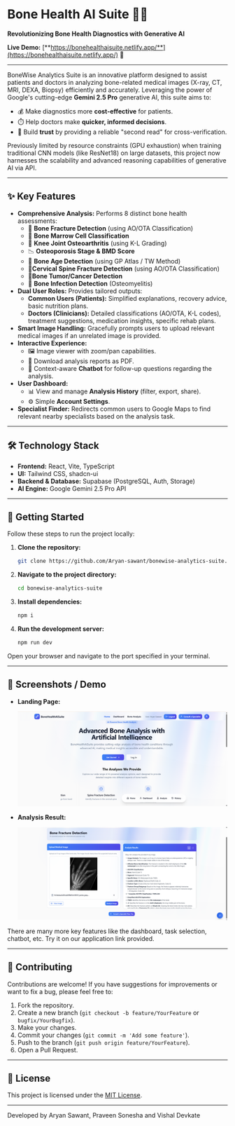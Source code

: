 # Bone Health AI Suite 🦴✨

**Revolutionizing Bone Health Diagnostics with Generative AI**

**Live Demo:** [**https://bonehealthaisuite.netlify.app/**](https://bonehealthaisuite.netlify.app/) 🚀

---

BoneWise Analytics Suite is an innovative platform designed to assist patients and doctors in analyzing bone-related medical images (X-ray, CT, MRI, DEXA, Biopsy) efficiently and accurately. Leveraging the power of Google's cutting-edge **Gemini 2.5 Pro** generative AI, this suite aims to:

*   💰 Make diagnostics more **cost-effective** for patients.
*   ⏱️ Help doctors make **quicker, informed decisions**.
*   🤝 Build **trust** by providing a reliable "second read" for cross-verification.

Previously limited by resource constraints (GPU exhaustion) when training traditional CNN models (like ResNet18) on large datasets, this project now harnesses the scalability and advanced reasoning capabilities of generative AI via API.

---

## ✨ Key Features

*   **Comprehensive Analysis:** Performs 8 distinct bone health assessments:
    *   🦴 **Bone Fracture Detection** (using AO/OTA Classification)
    *   🔬 **Bone Marrow Cell Classification**
    *   🦵 **Knee Joint Osteoarthritis** (using K-L Grading)
    *   📉 **Osteoporosis Stage & BMD Score**
    *   👶 **Bone Age Detection** (using GP Atlas / TW Method)
    *   🦴**Cervical Spine Fracture Detection** (using AO/OTA Classification)
    *   🦴**Bone Tumor/Cancer Detection**
    *   🦠 **Bone Infection Detection** (Osteomyelitis)
*   **Dual User Roles:** Provides tailored outputs:
    *   **Common Users (Patients):** Simplified explanations, recovery advice, basic nutrition plans.
    *   **Doctors (Clinicians):** Detailed classifications (AO/OTA, K-L codes), treatment suggestions, medication insights, specific rehab plans.
*   **Smart Image Handling:** Gracefully prompts users to upload relevant medical images if an unrelated image is provided.
*   **Interactive Experience:**
    *   🖼️ Image viewer with zoom/pan capabilities.
    *   📄 Download analysis reports as PDF.
    *   🤖 Context-aware **Chatbot** for follow-up questions regarding the analysis.
*   **User Dashboard:**
    *   📊 View and manage **Analysis History** (filter, export, share).
    *   ⚙️ Simple **Account Settings**.
*   **Specialist Finder:** Redirects common users to Google Maps to find relevant nearby specialists based on the analysis task.

---

## 🛠️ Technology Stack

*   **Frontend:** React, Vite, TypeScript
*   **UI:** Tailwind CSS, shadcn-ui
*   **Backend & Database:** Supabase (PostgreSQL, Auth, Storage)
*   **AI Engine:** Google Gemini 2.5 Pro API

---

## 🚀 Getting Started

Follow these steps to run the project locally:

1.  **Clone the repository:**
    ```bash
    git clone https://github.com/Aryan-sawant/bonewise-analytics-suite.git
    ```
2.  **Navigate to the project directory:**
    ```bash
    cd bonewise-analytics-suite
    ```
3.  **Install dependencies:**
    ```bash
    npm i
    ```
4.  **Run the development server:**
    ```bash
    npm run dev
    ```

Open your browser and navigate to the port specified in your terminal.

---

## 📸 Screenshots / Demo

*   **Landing Page:**

    ![Landing Page Screenshot](https://github.com/Aryan-sawant/bonewise-analytics-suite/blob/main/Landing%20Page.png?raw=true)

*   **Analysis Result:**
  
    ![Analysis Result Placeholder](https://github.com/Aryan-sawant/bonewise-analytics-suite/blob/main/Analysis%20Page.png?raw=true)

There are many more key features like the dashboard, task selection, chatbot, etc. Try it on our application link provided. 

---

## 🤝 Contributing

Contributions are welcome! If you have suggestions for improvements or want to fix a bug, please feel free to:

1.  Fork the repository.
2.  Create a new branch (`git checkout -b feature/YourFeature` or `bugfix/YourBugfix`).
3.  Make your changes.
4.  Commit your changes (`git commit -m 'Add some feature'`).
5.  Push to the branch (`git push origin feature/YourFeature`).
6.  Open a Pull Request.

---

## 📄 License

This project is licensed under the [MIT License](LICENSE). <!-- Make sure you have a LICENSE file -->

---

Developed by Aryan Sawant, Praveen Sonesha and Vishal Devkate
